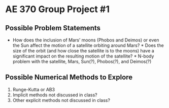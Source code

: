 # AE 370 Group Project #1

## Possible Problem Statements
* How does the inclusion of Mars’ moons (Phobos and Deimos) or even the Sun affect the motion of a satellite orbiting around Mars?
        * Does the size of the orbit (and how close the satellite is to the moons) have a significant impact on the resulting motion of the satellite?
        * N-body problem with the satellite, Mars, Sun(?), Phobos(?), and Deimos(?)

## Possible Numerical Methods to Explore
1. Runge-Kutta or AB3
2. Implicit methods not discussed in class?
3. Other explicit methods not discussed in class?
